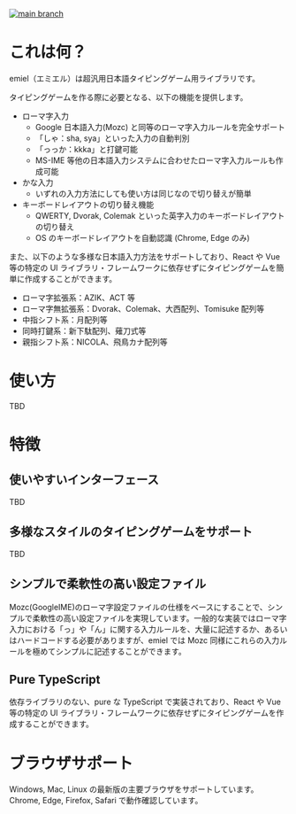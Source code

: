 [![main branch](https://github.com/tomoemon/emiel/actions/workflows/main.yaml/badge.svg)](https://github.com/tomoemon/emiel/actions/workflows/main.yaml)

# これは何？

emiel（エミエル）は超汎用日本語タイピングゲーム用ライブラリです。

タイピングゲームを作る際に必要となる、以下の機能を提供します。

- ローマ字入力
  - Google 日本語入力(Mozc) と同等のローマ字入力ルールを完全サポート
  - 「しゃ：sha, sya」といった入力の自動判別
  - 「っっか：kkka」と打鍵可能
  - MS-IME 等他の日本語入力システムに合わせたローマ字入力ルールも作成可能
- かな入力
  - いずれの入力方法にしても使い方は同じなので切り替えが簡単
- キーボードレイアウトの切り替え機能
  - QWERTY, Dvorak, Colemak といった英字入力のキーボードレイアウトの切り替え
  - OS のキーボードレイアウトを自動認識 (Chrome, Edge のみ)

また、以下のような多様な日本語入力方法をサポートしており、React や Vue 等の特定の UI ライブラリ・フレームワークに依存せずにタイピングゲームを簡単に作成することができます。

- ローマ字拡張系：AZIK、ACT 等
- ローマ字無拡張系：Dvorak、Colemak、大西配列、Tomisuke 配列等
- 中指シフト系：月配列等
- 同時打鍵系：新下駄配列、薙刀式等
- 親指シフト系：NICOLA、飛鳥カナ配列等

# 使い方

TBD

# 特徴

## 使いやすいインターフェース

TBD

## 多様なスタイルのタイピングゲームをサポート

TBD

## シンプルで柔軟性の高い設定ファイル

Mozc(GoogleIME)のローマ字設定ファイルの仕様をベースにすることで、シンプルで柔軟性の高い設定ファイルを実現しています。一般的な実装ではローマ字入力における「っ」や「ん」に関する入力ルールを、大量に記述するか、あるいはハードコードする必要がありますが、emiel では Mozc 同様にこれらの入力ルールを極めてシンプルに記述することができます。

## Pure TypeScript

依存ライブラリのない、pure な TypeScript で実装されており、React や Vue 等の特定の UI ライブラリ・フレームワークに依存せずにタイピングゲームを作成することができます。

# ブラウザサポート

Windows, Mac, Linux の最新版の主要ブラウザをサポートしています。
Chrome, Edge, Firefox, Safari で動作確認しています。
